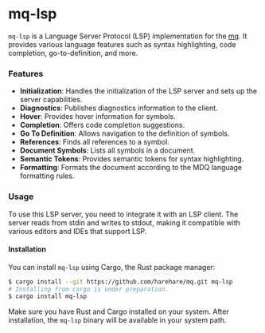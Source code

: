 # mq-lsp

`mq-lsp` is a Language Server Protocol (LSP) implementation for the [mq](https://harehare.github.io/mq/). It provides various language features such as syntax highlighting, code completion, go-to-definition, and more.

### Features

- **Initialization**: Handles the initialization of the LSP server and sets up the server capabilities.
- **Diagnostics**: Publishes diagnostics information to the client.
- **Hover**: Provides hover information for symbols.
- **Completion**: Offers code completion suggestions.
- **Go To Definition**: Allows navigation to the definition of symbols.
- **References**: Finds all references to a symbol.
- **Document Symbols**: Lists all symbols in a document.
- **Semantic Tokens**: Provides semantic tokens for syntax highlighting.
- **Formatting**: Formats the document according to the MDQ language formatting rules.

### Usage

To use this LSP server, you need to integrate it with an LSP client. The server reads from stdin and writes to stdout, making it compatible with various editors and IDEs that support LSP.

#### Installation

You can install `mq-lsp` using Cargo, the Rust package manager:

```bash
$ cargo install --git https://github.com/harehare/mq.git mq-lsp
# Installing from cargo is under preparation.
$ cargo install mq-lsp
```

Make sure you have Rust and Cargo installed on your system. After installation, the `mq-lsp` binary will be available in your system path.
